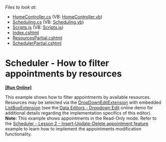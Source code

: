 <!-- default file list -->
*Files to look at*:

* [HomeController.cs](./CS/DevExpressMvcApplication1/Controllers/HomeController.cs) (VB: [HomeController.vb](./VB/DevExpressMvcApplication1/Controllers/HomeController.vb))
* [Scheduling.cs](./CS/DevExpressMvcApplication1/Models/Scheduling.cs) (VB: [Scheduling.vb](./VB/DevExpressMvcApplication1/Models/Scheduling.vb))
* [Scripts.js](./CS/DevExpressMvcApplication1/Scripts/Scripts.js) (VB: [Scripts.js](./VB/DevExpressMvcApplication1/Scripts/Scripts.js))
* [Index.cshtml](./CS/DevExpressMvcApplication1/Views/Home/Index.cshtml)
* [ResourcesPartial.cshtml](./CS/DevExpressMvcApplication1/Views/Home/ResourcesPartial.cshtml)
* [SchedulerPartial.cshtml](./CS/DevExpressMvcApplication1/Views/Home/SchedulerPartial.cshtml)
<!-- default file list end -->
# Scheduler - How to filter appointments by resources
<!-- run online -->
**[[Run Online]](https://codecentral.devexpress.com/e4496/)**
<!-- run online end -->


<p>This example shows how to filter appointments by available resources. Resources may be selected via the <a href="https://docs.devexpress.com/AspNetMvc/DevExpress.Web.Mvc.DropDownEditExtension?p=netframework"><u>DropDownEditExtension</u></a> with embedded <a href="https://docs.devexpress.com/AspNetMvc/DevExpress.Web.Mvc.ListBoxExtension?p=netframework"><u>ListBoxExtension</u></a> (see the <a href="http://demos.devexpress.com/MVC/Editors/DropDownEdit"><u>Data Editors - Dropdown Edit</u></a> online demo for additional details regarding the implementation specifics of this editor).<br />
<strong>Note:</strong> This example shows appointments in the Read-Only mode. Refer to the <a href="https://www.devexpress.com/Support/Center/p/E3984">Scheduler - Lesson 2 - Insert-Update-Delete appointment feature</a> example to learn how to implement the appointments modification functionality.</p>

<br/>


